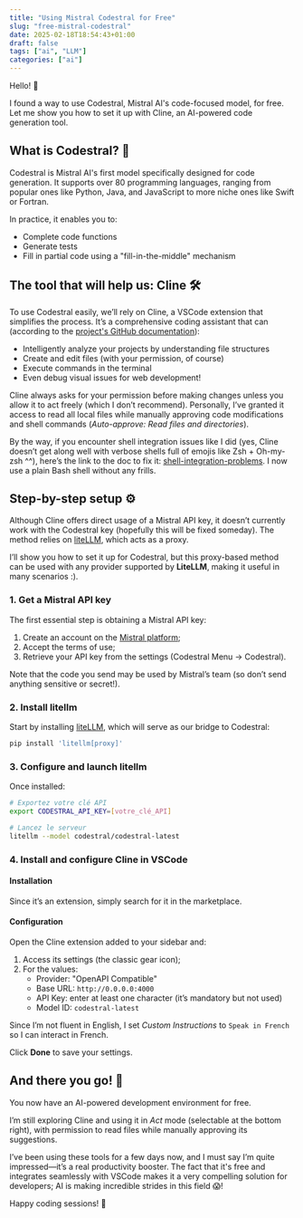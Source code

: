 ```yaml
---
title: "Using Mistral Codestral for Free"
slug: "free-mistral-codestral"
date: 2025-02-18T18:54:43+01:00
draft: false
tags: ["ai", "LLM"]
categories: ["ai"]
---
```


Hello! 👋

I found a way to use Codestral, Mistral AI's code-focused model, for free. Let me show you how to set it up with Cline, an AI-powered code generation tool.

## What is Codestral? 🤔

Codestral is Mistral AI's first model specifically designed for code generation. It supports over 80 programming languages, ranging from popular ones like Python, Java, and JavaScript to more niche ones like Swift or Fortran.

In practice, it enables you to:
- Complete code functions
- Generate tests
- Fill in partial code using a "fill-in-the-middle" mechanism

## The tool that will help us: Cline 🛠️

To use Codestral easily, we’ll rely on Cline, a VSCode extension that simplifies the process. It’s a comprehensive coding assistant that can (according to the [project's GitHub documentation](https://github.com/cline/cline)):

- Intelligently analyze your projects by understanding file structures
- Create and edit files (with your permission, of course)
- Execute commands in the terminal
- Even debug visual issues for web development!

Cline always asks for your permission before making changes unless you allow it to act freely (which I don’t recommend). Personally, I’ve granted it access to read all local files while manually approving code modifications and shell commands (*Auto-approve: Read files and directories*).

By the way, if you encounter shell integration issues like I did (yes, Cline doesn’t get along well with verbose shells full of emojis like Zsh + Oh-my-zsh ^^), here’s the link to the doc to fix it: [shell-integration-problems](https://github.com/saoudrizwan/shell-integration-problems). I now use a plain Bash shell without any frills.

## Step-by-step setup ⚙️

Although Cline offers direct usage of a Mistral API key, it doesn’t currently work with the Codestral key (hopefully this will be fixed someday). The method relies on [liteLLM](https://github.com/BerriAI/litellm), which acts as a proxy.

I’ll show you how to set it up for Codestral, but this proxy-based method can be used with any provider supported by **LiteLLM**, making it useful in many scenarios :).

### 1. Get a Mistral API key

The first essential step is obtaining a Mistral API key:

1. Create an account on the [Mistral platform](https://console.mistral.ai/codestral);
2. Accept the terms of use;
3. Retrieve your API key from the settings (Codestral Menu -> Codestral).

Note that the code you send may be used by Mistral’s team (so don’t send anything sensitive or secret!).

### 2. Install litellm

Start by installing [liteLLM](https://github.com/BerriAI/litellm), which will serve as our bridge to Codestral:

```bash
pip install 'litellm[proxy]'
```

### 3. Configure and launch litellm

Once installed:

```bash
# Exportez votre clé API
export CODESTRAL_API_KEY=[votre_clé_API]

# Lancez le serveur
litellm --model codestral/codestral-latest
```

### 4. Install and configure Cline in VSCode

#### Installation

Since it’s an extension, simply search for it in the marketplace.

#### Configuration

Open the Cline extension added to your sidebar and:

1. Access its settings (the classic gear icon);
2. For the values:
   - Provider: "OpenAPI Compatible"
   - Base URL: `http://0.0.0.0:4000`
   - API Key: enter at least one character (it’s mandatory but not used)
   - Model ID: `codestral-latest`

Since I’m not fluent in English, I set *Custom Instructions* to `Speak in French` so I can interact in French.

Click **Done** to save your settings.

## And there you go! 🎉

You now have an AI-powered development environment for free.

I’m still exploring Cline and using it in *Act* mode (selectable at the bottom right), with permission to read files while manually approving its suggestions.

I’ve been using these tools for a few days now, and I must say I’m quite impressed—it’s a real productivity booster. The fact that it's free and integrates seamlessly with VSCode makes it a very compelling solution for developers; AI is making incredible strides in this field 😱!

Happy coding sessions! 🚀
